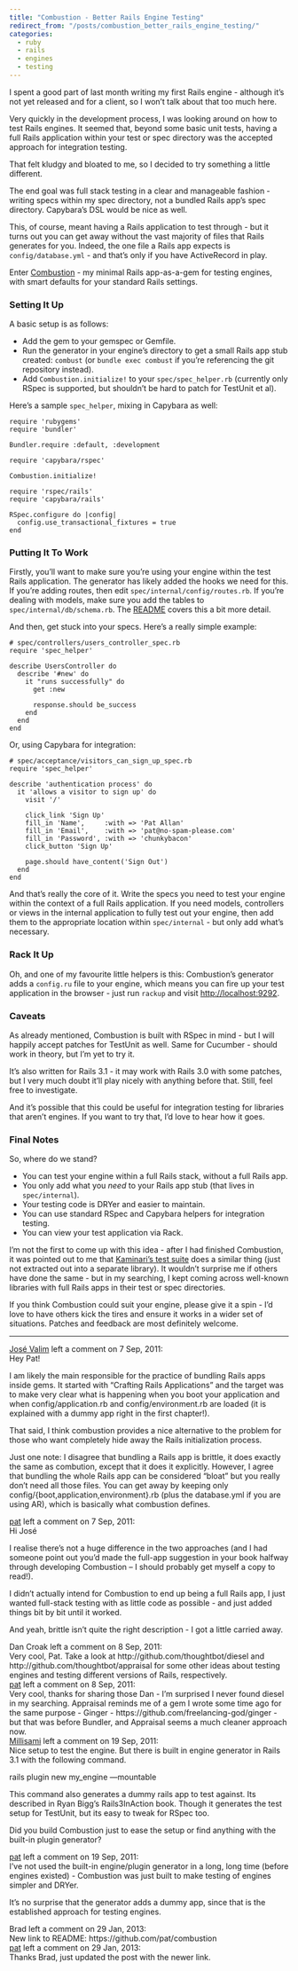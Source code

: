 ```yaml
---
title: "Combustion - Better Rails Engine Testing"
redirect_from: "/posts/combustion_better_rails_engine_testing/"
categories:
  - ruby
  - rails
  - engines
  - testing
---
```

I spent a good part of last month writing my first Rails engine -
although it’s not yet released and for a client, so I won’t talk about
that too much here.

Very quickly in the development process, I was looking around on how to
test Rails engines. It seemed that, beyond some basic unit tests, having
a full Rails application within your test or spec directory was the
accepted approach for integration testing.

That felt kludgy and bloated to me, so I decided to try something a
little different.

The end goal was full stack testing in a clear and manageable fashion -
writing specs within my spec directory, not a bundled Rails app’s spec
directory. Capybara’s DSL would be nice as well.

This, of course, meant having a Rails application to test through - but
it turns out you can get away without the vast majority of files that
Rails generates for you. Indeed, the one file a Rails app expects is
`config/database.yml` - and that’s only if you have ActiveRecord in
play.

Enter [Combustion](https://github.com/pat/combustion) - my minimal Rails
app-as-a-gem for testing engines, with smart defaults for your standard
Rails settings.

### Setting It Up

A basic setup is as follows:

-   Add the gem to your gemspec or Gemfile.
-   Run the generator in your engine’s directory to get a small Rails
    app stub created: `combust` (or `bundle exec combust` if you’re
    referencing the git repository instead).
-   Add `Combustion.initialize!` to your `spec/spec_helper.rb`
    (currently only RSpec is supported, but shouldn’t be hard to patch
    for TestUnit et al).

Here’s a sample `spec_helper`, mixing in Capybara as well:

    require 'rubygems'
    require 'bundler'

    Bundler.require :default, :development

    require 'capybara/rspec'

    Combustion.initialize!

    require 'rspec/rails'
    require 'capybara/rails'

    RSpec.configure do |config|
      config.use_transactional_fixtures = true
    end

### Putting It To Work

Firstly, you’ll want to make sure you’re using your engine within the
test Rails application. The generator has likely added the hooks we need
for this. If you’re adding routes, then edit
`spec/internal/config/routes.rb`. If you’re dealing with models, make
sure you add the tables to `spec/internal/db/schema.rb`. The
[README](https://github.com/pat/combustion/blob/master/README.textile)
covers this a bit more detail.

And then, get stuck into your specs. Here’s a really simple example:

    # spec/controllers/users_controller_spec.rb
    require 'spec_helper'

    describe UsersController do
      describe '#new' do
        it "runs successfully" do
          get :new

          response.should be_success
        end
      end
    end

Or, using Capybara for integration:

    # spec/acceptance/visitors_can_sign_up_spec.rb
    require 'spec_helper'

    describe 'authentication process' do
      it 'allows a visitor to sign up' do
        visit '/'

        click_link 'Sign Up'
        fill_in 'Name',     :with => 'Pat Allan'
        fill_in 'Email',    :with => 'pat@no-spam-please.com'
        fill_in 'Password', :with => 'chunkybacon'
        click_button 'Sign Up'

        page.should have_content('Sign Out')
      end
    end

And that’s really the core of it. Write the specs you need to test your
engine within the context of a full Rails application. If you need
models, controllers or views in the internal application to fully test
out your engine, then add them to the appropriate location within
`spec/internal` - but only add what’s necessary.

### Rack It Up

Oh, and one of my favourite little helpers is this: Combustion’s
generator adds a `config.ru` file to your engine, which means you can
fire up your test application in the browser - just run `rackup` and
visit <http://localhost:9292>.

### Caveats

As already mentioned, Combustion is built with RSpec in mind - but I
will happily accept patches for TestUnit as well. Same for Cucumber -
should work in theory, but I’m yet to try it.

It’s also written for Rails 3.1 - it may work with Rails 3.0 with some
patches, but I very much doubt it’ll play nicely with anything before
that. Still, feel free to investigate.

And it’s possible that this could be useful for integration testing for
libraries that aren’t engines. If you want to try that, I’d love to hear
how it goes.

### Final Notes

So, where do we stand?

-   You can test your engine within a full Rails stack, without a full
    Rails app.
-   You only add what you *need* to your Rails app stub (that lives in
    `spec/internal`).
-   Your testing code is DRYer and easier to maintain.
-   You can use standard RSpec and Capybara helpers for
    integration testing.
-   You can view your test application via Rack.

I’m not the first to come up with this idea - after I had finished
Combustion, it was pointed out to me that [Kaminari’s test
suite](https://github.com/amatsuda/kaminari/blob/master/spec/fake_app.rb)
does a similar thing (just not extracted out into a separate library).
It wouldn’t surprise me if others have done the same - but in my
searching, I kept coming across well-known libraries with full Rails
apps in their test or spec directories.

If you think Combustion could suit your engine, please give it a spin -
I’d love to have others kick the tires and ensure it works in a wider
set of situations. Patches and feedback are most definitely welcome.

------------------------------------------------------------------------

<div class="comments">
<div class="comment-author">
<a href="http://blog.plataformatec.com.br">José Valim</a> left a comment
on 7 Sep, 2011:</div>

<div class="comment" markdown="1">
Hey Pat!

I am likely the main responsible for the practice of bundling Rails apps
inside gems. It started with “Crafting Rails Applications” and the
target was to make very clear what is happening when you boot your
application and when config/application.rb and config/environment.rb are
loaded (it is explained with a dummy app right in the first chapter!).

That said, I think combustion provides a nice alternative to the problem
for those who want completely hide away the Rails initialization
process.

Just one note: I disagree that bundling a Rails app is brittle, it does
exactly the same as combution, except that it does it explicitly.
However, I agree that bundling the whole Rails app can be considered
“bloat” but you really don’t need all those files. You can get away by
keeping only config/{boot,application,environment}.rb (plus the
database.yml if you are using AR), which is basically what combustion
defines.

</div>
<div class="comment-author">
<a href="http://freelancing-gods.com">pat</a> left a comment on 7 Sep,
2011:</div>

<div class="comment" markdown="1">
Hi José

I realise there’s not a huge difference in the two approaches (and I had
someone point out you’d made the full-app suggestion in your book
halfway through developing Combustion – I should probably get myself a
copy to read!).

I didn’t actually intend for Combustion to end up being a full Rails
app, I just wanted full-stack testing with as little code as possible -
and just added things bit by bit until it worked.

And yeah, brittle isn’t quite the right description - I got a little
carried away.

</div>
<div class="comment-author">
Dan Croak left a comment on 8 Sep, 2011:</div>

<div class="comment" markdown="1">
Very cool, Pat. Take a look at http://github.com/thoughtbot/diesel and
http://github.com/thoughtbot/appraisal for some other ideas about
testing engines and testing different versions of Rails, respectively.

</div>
<div class="comment-author">
<a href="http://freelancing-gods.com">pat</a> left a comment on 8 Sep,
2011:</div>

<div class="comment" markdown="1">
Very cool, thanks for sharing those Dan - I’m surprised I never found
diesel in my searching. Appraisal reminds me of a gem I wrote some time
ago for the same purpose - Ginger -
https://github.com/freelancing-god/ginger - but that was before Bundler,
and Appraisal seems a much cleaner approach now.

</div>
<div class="comment-author">
<a href="http://nepalonrails.tumblr.com">Millisami</a> left a comment on
19 Sep, 2011:</div>

<div class="comment" markdown="1">
Nice setup to test the engine.  
But there is built in engine generator in Rails 3.1 with the following
command.

rails plugin new my\_engine —mountable

This command also generates a dummy rails app to test against. Its
described in Ryan Bigg’s Rails3InAction book. Though it generates the
test setup for TestUnit, but its easy to tweak for RSpec too.

Did you build Combustion just to ease the setup or find anything with
the built-in plugin generator?

</div>
<div class="comment-author">
<a href="http://freelancing-gods.com">pat</a> left a comment on 19 Sep,
2011:</div>

<div class="comment" markdown="1">
I’ve not used the built-in engine/plugin generator in a long, long time
(before engines existed) - Combustion was just built to make testing of
engines simpler and DRYer.

It’s no surprise that the generator adds a dummy app, since that is the
established approach for testing engines.

</div>
<div class="comment-author">
Brad left a comment on 29 Jan, 2013:</div>

<div class="comment" markdown="1">
New link to README: https://github.com/pat/combustion

</div>
<div class="comment-author">
<a href="http://freelancing-gods.com">pat</a> left a comment on 29 Jan,
2013:</div>

<div class="comment" markdown="1">
Thanks Brad, just updated the post with the newer link.

</div>
</div>

